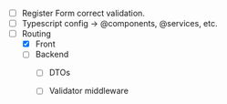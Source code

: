 - [ ] Register Form correct validation.
- [ ] Typescript config -> @components, @services, etc.
- [ ] Routing
    - [X] Front
    - [ ] Backend
        - [ ] DTOs
        - [ ] Validator middleware

